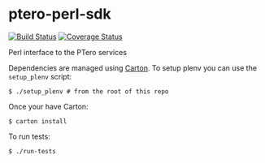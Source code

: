 ptero-perl-sdk
==============
[![Build Status](https://travis-ci.org/genome/ptero-perl-sdk.svg?branch=master)](https://travis-ci.org/genome/ptero-perl-sdk)
[![Coverage Status](https://img.shields.io/coveralls/genome/ptero-perl-sdk.svg)](https://coveralls.io/r/genome/ptero-perl-sdk)

Perl interface to the PTero services

Dependencies are managed using [Carton](https://github.com/perl-carton/carton).  To setup plenv you can use the `setup_plenv` script:

    $ ./setup_plenv # from the root of this repo

Once your have Carton:

    $ carton install

To run tests:

    $ ./run-tests

